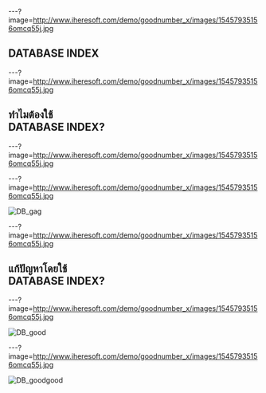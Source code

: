 ---?image=http://www.iheresoft.com/demo/goodnumber_x/images/15457935156omcq55j.jpg

## DATABASE INDEX

---?image=http://www.iheresoft.com/demo/goodnumber_x/images/15457935156omcq55j.jpg

## ทำไมต้องใช้<br>DATABASE INDEX?

---?image=http://www.iheresoft.com/demo/goodnumber_x/images/15457935156omcq55j.jpg


---?image=http://www.iheresoft.com/demo/goodnumber_x/images/15457935156omcq55j.jpg

![DB_gag](https://scontent.fkkc2-1.fna.fbcdn.net/v/t1.15752-9/79319461_500793063872081_5873451310098939904_n.png?_nc_cat=108&_nc_oc=AQmsz_KNBIg7K-TI75wW6Ujk7jWemWfM-vkfYtnIAcJa2U47KIvlI0gyLNA1knfsBCw&_nc_ht=scontent.fkkc2-1.fna&oh=4bf205d0bbec028db71664f4794e1a21&oe=5E6A2904)

---?image=http://www.iheresoft.com/demo/goodnumber_x/images/15457935156omcq55j.jpg

## แก้ปัญหาโดยใช้<br>DATABASE INDEX?

---?image=http://www.iheresoft.com/demo/goodnumber_x/images/15457935156omcq55j.jpg

![DB_good](https://scontent.fkkc2-1.fna.fbcdn.net/v/t1.15752-9/79219444_2653030948089388_8953476957694066688_n.png?_nc_cat=101&_nc_oc=AQnHWk0JgBiquVuttD_Htq4B3duCtOX100ng-rdV_zwu8tKFYeV6u-jIdWRqc_V30TA&_nc_ht=scontent.fkkc2-1.fna&oh=ffb8c2f3d42094167765b667ba8b0e46&oe=5EAFFF9A)

---?image=http://www.iheresoft.com/demo/goodnumber_x/images/15457935156omcq55j.jpg

![DB_goodgood](https://scontent.fkkc2-1.fna.fbcdn.net/v/t1.15752-9/s2048x2048/79769480_291768785090641_5392196079938699264_n.png?_nc_cat=105&_nc_oc=AQmtETv82N576luEJXTcB4GbsuJAQEh9zpZwLQqKgCI5yi44x_ije-BNwDooY-OgtlY&_nc_ht=scontent.fkkc2-1.fna&oh=dfcaf66d5becb710f605f9daf63cceb1&oe=5E77E8E4)